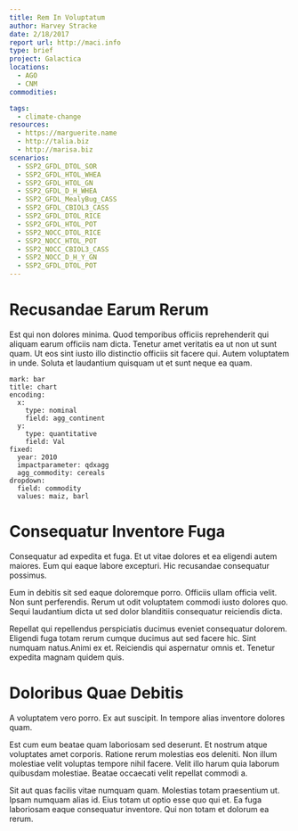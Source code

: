 ```yaml
---
title: Rem In Voluptatum
author: Harvey Stracke
date: 2/18/2017
report url: http://maci.info
type: brief
project: Galactica
locations:
  - AGO
  - CNM
commodities:

tags:
  - climate-change
resources:
  - https://marguerite.name
  - http://talia.biz
  - http://marisa.biz
scenarios:
  - SSP2_GFDL_DTOL_SOR
  - SSP2_GFDL_HTOL_WHEA
  - SSP2_GFDL_HTOL_GN
  - SSP2_GFDL_D_H_WHEA
  - SSP2_GFDL_MealyBug_CASS
  - SSP2_GFDL_CBIOL3_CASS
  - SSP2_GFDL_DTOL_RICE
  - SSP2_GFDL_HTOL_POT
  - SSP2_NOCC_DTOL_RICE
  - SSP2_NOCC_HTOL_POT
  - SSP2_NOCC_CBIOL3_CASS
  - SSP2_NOCC_D_H_Y_GN
  - SSP2_GFDL_DTOL_POT
---
```

# Recusandae Earum Rerum
Est qui non dolores minima. Quod temporibus officiis reprehenderit qui aliquam earum officiis nam dicta. Tenetur amet veritatis ea ut non ut sunt quam. Ut eos sint iusto illo distinctio officiis sit facere qui. Autem voluptatem in unde. Soluta et laudantium quisquam ut et sunt neque ea quam.

```vis
mark: bar
title: chart
encoding:
  x:
    type: nominal
    field: agg_continent
  y:
    type: quantitative
    field: Val
fixed:
  year: 2010
  impactparameter: qdxagg
  agg_commodity: cereals
dropdown:
  field: commodity
  values: maiz, barl
```

# Consequatur Inventore Fuga
Consequatur ad expedita et fuga. Et ut vitae dolores et ea eligendi autem maiores. Eum qui eaque labore excepturi. Hic recusandae consequatur possimus.
 Eum in debitis sit sed eaque doloremque porro. Officiis ullam officia velit. Non sunt perferendis. Rerum ut odit voluptatem commodi iusto dolores quo. Sequi laudantium dicta ut sed dolor blanditiis consequatur reiciendis dicta.
 Repellat qui repellendus perspiciatis ducimus eveniet consequatur dolorem. Eligendi fuga totam rerum cumque ducimus aut sed facere hic. Sint numquam natus.Animi ex et. Reiciendis qui aspernatur omnis et. Tenetur expedita magnam quidem quis.

# Doloribus Quae Debitis
A voluptatem vero porro. Ex aut suscipit. In tempore alias inventore dolores quam.
 Est cum eum beatae quam laboriosam sed deserunt. Et nostrum atque voluptates amet corporis. Ratione rerum molestias eos deleniti. Non illum molestiae velit voluptas tempore nihil facere. Velit illo harum quia laborum quibusdam molestiae. Beatae occaecati velit repellat commodi a.
 Sit aut quas facilis vitae numquam quam. Molestias totam praesentium ut. Ipsam numquam alias id. Eius totam ut optio esse quo qui et. Ea fuga laboriosam eaque consequatur inventore. Qui non totam et dolorum ea rerum.
